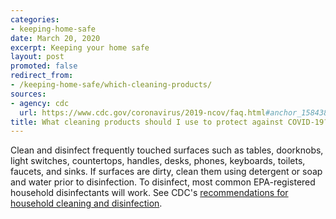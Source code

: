 ```yaml
---
categories:
- keeping-home-safe
date: March 20, 2020
excerpt: Keeping your home safe
layout: post
promoted: false
redirect_from:
- /keeping-home-safe/which-cleaning-products/
sources:
- agency: cdc
  url: https://www.cdc.gov/coronavirus/2019-ncov/faq.html#anchor_1584388242595
title: What cleaning products should I use to protect against COVID-19?
---
```


Clean and disinfect frequently touched surfaces such as tables, doorknobs, light switches, countertops, handles, desks, phones, keyboards, toilets, faucets, and sinks. If surfaces are dirty, clean them using detergent or soap and water prior to disinfection. To disinfect, most common EPA-registered household disinfectants will work. See CDC's [recommendations for household cleaning and disinfection](https://www.cdc.gov/coronavirus/2019-ncov/community/home/cleaning-disinfection.html).